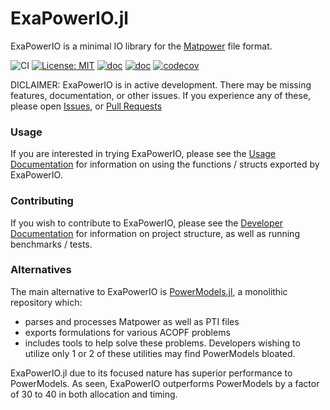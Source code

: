 # ExaPowerIO.jl

ExaPowerIO is a minimal IO library for the [Matpower](https://matpower.app/manual/matpower/DataFileFormat.html) file format.

![CI](https://github.com/MadNLP/ExaPowerIO.jl/actions/workflows/ci.yml/badge.svg)
[![License: MIT](https://img.shields.io/badge/License-MIT-yellow.svg)](LICENSE)
[![doc](https://img.shields.io/badge/docs-stable-blue.svg)](https://madsuite.org/ExaPowerIO.jl/stable) 
[![doc](https://img.shields.io/badge/docs-dev-blue.svg)](https://madsuite.org/ExaPowerIO.jl/dev) 
[![codecov](https://codecov.io/gh/MadNLP/ExaPowerIO.jl/graph/badge.svg?token=K5h7QkiI2g)](https://codecov.io/gh/MadNLP/ExaPowerIO.jl)

DICLAIMER: ExaPowerIO is in active development. There may be missing features, documentation, or other issues.
If you experience any of these, please open [Issues](https://github.com/MadNLP/ExaPowerIO.jl/issues), or [Pull Requests](https://github.com/MadNLP/ExaPowerIO.jl/pulls)

### Usage
If you are interested in trying ExaPowerIO, please see the [Usage Documentation](https://madsuite.org/ExaPowerIO.jl/stable/user/) for information on using the functions / structs exported by ExaPowerIO.

### Contributing
If you wish to contribute to ExaPowerIO, please see the [Developer Documentation](https://madsuite.org/ExaPowerIO.jl/stable/dev/) for information on project structure, as well as running benchmarks / tests.

### Alternatives
The main alternative to ExaPowerIO is [PowerModels.jl](https://github.com/lanl-ansi/PowerModels.jl), a monolithic repository which:
- parses and processes Matpower as well as PTI files
- exports formulations for various ACOPF problems
- includes tools to help solve these problems.
Developers wishing to utilize only 1 or 2 of these utilities may find PowerModels bloated.

ExaPowerIO.jl due to its focused nature has superior performance to PowerModels. As seen, ExaPowerIO outperforms PowerModels by a factor of 30 to 40 in both allocation and timing.
